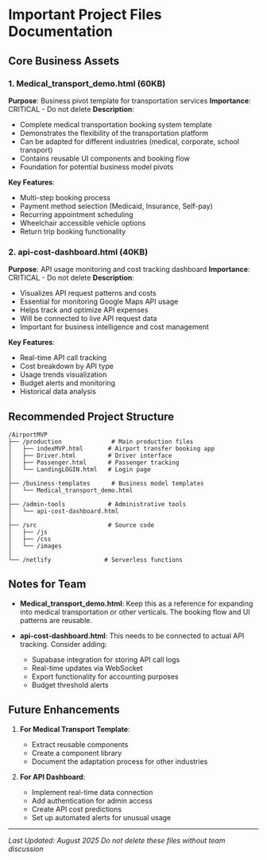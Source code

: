 # Important Project Files Documentation

## Core Business Assets

### 1. Medical_transport_demo.html (60KB)
**Purpose**: Business pivot template for transportation services
**Importance**: CRITICAL - Do not delete
**Description**: 
- Complete medical transportation booking system template
- Demonstrates the flexibility of the transportation platform
- Can be adapted for different industries (medical, corporate, school transport)
- Contains reusable UI components and booking flow
- Foundation for potential business model pivots

**Key Features**:
- Multi-step booking process
- Payment method selection (Medicaid, Insurance, Self-pay)
- Recurring appointment scheduling
- Wheelchair accessible vehicle options
- Return trip booking functionality

### 2. api-cost-dashboard.html (40KB)
**Purpose**: API usage monitoring and cost tracking dashboard
**Importance**: CRITICAL - Do not delete
**Description**:
- Visualizes API request patterns and costs
- Essential for monitoring Google Maps API usage
- Helps track and optimize API expenses
- Will be connected to live API request data
- Important for business intelligence and cost management

**Key Features**:
- Real-time API call tracking
- Cost breakdown by API type
- Usage trends visualization
- Budget alerts and monitoring
- Historical data analysis

## Recommended Project Structure

```
/AirportMVP
├── /production              # Main production files
│   ├── indexMVP.html       # Airport transfer booking app
│   ├── Driver.html         # Driver interface
│   ├── Passenger.html      # Passenger tracking
│   └── LandingLOGIN.html   # Login page
│
├── /business-templates      # Business model templates
│   └── Medical_transport_demo.html
│
├── /admin-tools            # Administrative tools
│   └── api-cost-dashboard.html
│
├── /src                    # Source code
│   ├── /js
│   ├── /css
│   └── /images
│
└── /netlify               # Serverless functions
```

## Notes for Team

- **Medical_transport_demo.html**: Keep this as a reference for expanding into medical transportation or other verticals. The booking flow and UI patterns are reusable.

- **api-cost-dashboard.html**: This needs to be connected to actual API tracking. Consider adding:
  - Supabase integration for storing API call logs
  - Real-time updates via WebSocket
  - Export functionality for accounting purposes
  - Budget threshold alerts

## Future Enhancements

1. **For Medical Transport Template**:
   - Extract reusable components
   - Create a component library
   - Document the adaptation process for other industries

2. **For API Dashboard**:
   - Implement real-time data connection
   - Add authentication for admin access
   - Create API cost predictions
   - Set up automated alerts for unusual usage

---
*Last Updated: August 2025*
*Do not delete these files without team discussion*